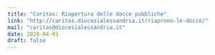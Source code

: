 ```yaml
---
title: "Caritas: Riapertura delle docce pubbliche"
link: "http://caritas.diocesialessandria.it/riaprono-le-docce/"
mail: "caritas@diocesialessandria.it"
date: 2020-04-01
draft: false
---
```


